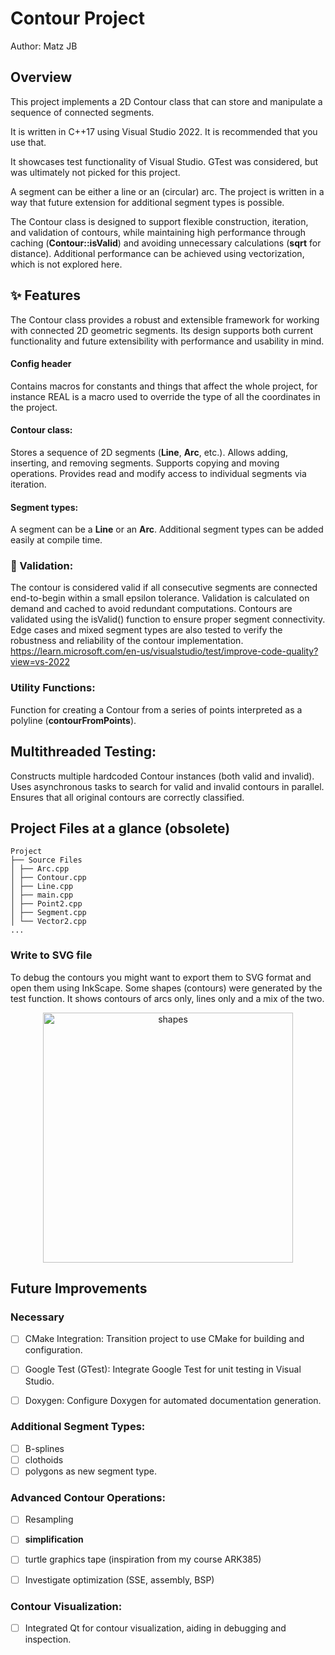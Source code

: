 # Contour Project

Author: Matz JB

## Overview
This project implements a 2D Contour class that can store and manipulate a sequence of connected segments. 

It is written in C++17 using Visual Studio 2022. It is recommended that you use that.

It showcases test functionality of Visual Studio. GTest was considered, but was ultimately not picked for this project.

A segment can be either a line or an (circular) arc. The project is written in a way that future extension for additional segment types is possible.

The Contour class is designed to support flexible construction, iteration, and validation of contours, while maintaining high performance through caching (**Contour::isValid**) and avoiding unnecessary calculations (**sqrt** for distance). Additional performance can be achieved using vectorization, which is not explored here.

## ✨ Features

The Contour class provides a robust and extensible framework for working with connected 2D geometric segments. Its design supports both current functionality and future extensibility with performance and usability in mind.

#### Config header
Contains macros for constants and things that affect the whole project, for instance REAL is a macro used to override the type of all the coordinates in the project.

#### Contour class:

Stores a sequence of 2D segments (**Line**, **Arc**, etc.).
Allows adding, inserting, and removing segments.
Supports copying and moving operations.
Provides read and modify access to individual segments via iteration.

#### Segment types:
A segment can be a **Line** or an **Arc**.
Additional segment types can be added easily at compile time.

### 🔬 Validation:

The contour is considered valid if all consecutive segments are connected end-to-begin within a small epsilon tolerance.
Validation is calculated on demand and cached to avoid redundant computations. 
Contours are validated using the isValid() function to ensure proper segment connectivity. Edge cases and mixed segment types are also tested to verify the robustness and reliability of the contour implementation.
https://learn.microsoft.com/en-us/visualstudio/test/improve-code-quality?view=vs-2022

### Utility Functions:

Function for creating a Contour from a series of points interpreted as a polyline (**contourFromPoints**).

## Multithreaded Testing:

Constructs multiple hardcoded Contour instances (both valid and invalid).
Uses asynchronous tasks to search for valid and invalid contours in parallel.
Ensures that all original contours are correctly classified.

## Project Files at a glance (obsolete)
``` 
Project
├── Source Files
│ ├── Arc.cpp
│ ├── Contour.cpp
│ ├── Line.cpp
│ ├── main.cpp
│ ├── Point2.cpp
│ ├── Segment.cpp
│ └── Vector2.cpp
...
```


### Write to SVG file
To debug the contours you might want to export them to SVG format and open them using InkScape.
Some shapes (contours) were generated by the test function. It shows contours of arcs only, lines only and a mix of the two.

<p align="center">
  <img src="https://github.com/user-attachments/assets/58e077b6-c0c0-4685-84be-dafce6b8633d" alt="shapes" width="400"/>
</p>



## Future Improvements


### Necessary
- [ ] CMake Integration: Transition project to use CMake for building and configuration.

- [ ] Google Test (GTest): Integrate Google Test for unit testing in Visual Studio.

- [ ] Doxygen: Configure Doxygen for automated documentation generation.

### Additional Segment Types:

- [ ] B-splines
- [ ] clothoids
- [ ] polygons as new segment type.

### Advanced Contour Operations:

- [ ] Resampling
- [ ] **simplification**
- [ ] turtle graphics tape (inspiration from my course ARK385)

- [ ] Investigate optimization (SSE, assembly, BSP)

### Contour Visualization:

- [ ] Integrated Qt for contour visualization, aiding in debugging and inspection.

